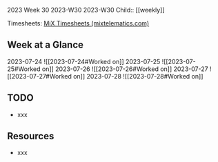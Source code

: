 2023 Week 30
2023-W30 2023-W30
Child:: [[weekly]]

Timesheets: [MiX Timesheets (mixtelematics.com)](http://timesheets.mixtelematics.com/MixTimesheetsUI/app/index.html#/TimeSheet)

## Week at a Glance

2023-07-24
![[2023-07-24#Worked on]]
2023-07-25
![[2023-07-25#Worked on]]
2023-07-26
![[2023-07-26#Worked on]]
2023-07-27
![[2023-07-27#Worked on]]
2023-07-28
![[2023-07-28#Worked on]]

## TODO

- xxx

## Resources

- xxx


